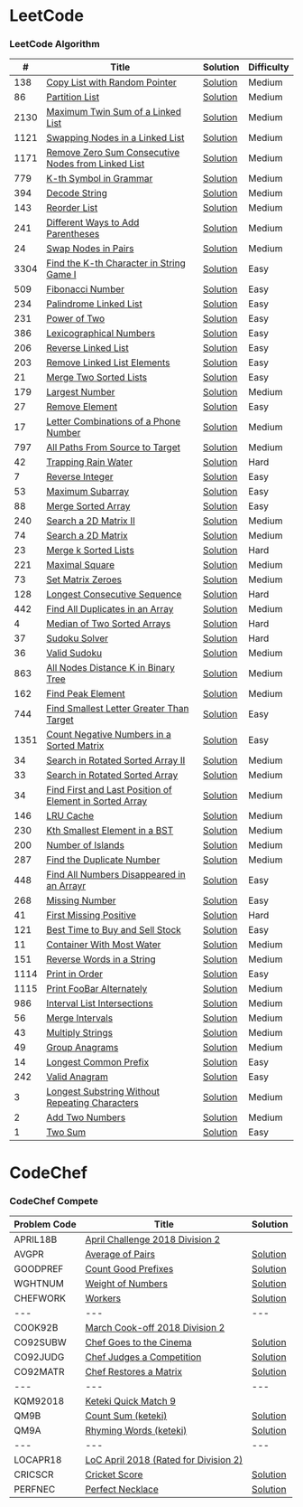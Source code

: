 LeetCode
========

### LeetCode Algorithm

| #    | Title                                                                                                                                             | Solution                                                                                                                                 | Difficulty |
|------|---------------------------------------------------------------------------------------------------------------------------------------------------|------------------------------------------------------------------------------------------------------------------------------------------|------------|
| 138  | [Copy List with Random Pointer](https://leetcode.com/problems/copy-list-with-random-pointer/)                                                     | [Solution](./src/main/java/com/leetcode/pankajmahato/algorithms/medium/_138_Copy_List_with_Random_Pointer.java)                          | Medium     |
| 86   | [Partition List](https://leetcode.com/problems/partition-list/)                                                                                   | [Solution](./src/main/java/com/leetcode/pankajmahato/algorithms/medium/_86_Partition_List.java)                                          | Medium     |
| 2130 | [Maximum Twin Sum of a Linked List](https://leetcode.com/problems/maximum-twin-sum-of-a-linked-list/)                                             | [Solution](./src/main/java/com/leetcode/pankajmahato/algorithms/medium/_2130_Maximum_Twin_Sum_of_a_Linked_List.java)                     | Medium     |
| 1121 | [Swapping Nodes in a Linked List](https://leetcode.com/problems/swapping-nodes-in-a-linked-list/)                                                 | [Solution](./src/main/java/com/leetcode/pankajmahato/algorithms/medium/_1721_Swapping_Nodes_in_a_Linked_List.java)                       | Medium     |
| 1171 | [Remove Zero Sum Consecutive Nodes from Linked List](https://leetcode.com/problems/remove-zero-sum-consecutive-nodes-from-linked-list/)           | [Solution](./src/main/java/com/leetcode/pankajmahato/algorithms/medium/_1171_Remove_Zero_Sum_Consecutive_Nodes_from_Linked_List.java)    | Medium     |
| 779  | [K-th Symbol in Grammar](https://leetcode.com/problems/k-th-symbol-in-grammar/)                                                                   | [Solution](./src/main/java/com/leetcode/pankajmahato/algorithms/medium/_779_K_th_Symbol_in_Grammar.java)                                 | Medium     |
| 394  | [Decode String](https://leetcode.com/problems/decode-string/)                                                                                     | [Solution](./src/main/java/com/leetcode/pankajmahato/algorithms/medium/_394_Decode_String.java)                                          | Medium     |
| 143  | [Reorder List](https://leetcode.com/problems/reorder-list/)                                                                                       | [Solution](./src/main/java/com/leetcode/pankajmahato/algorithms/medium/_143_Reorder_List.java)                                           | Medium     |
| 241  | [Different Ways to Add Parentheses](https://leetcode.com/problems/different-ways-to-add-parentheses/)                                             | [Solution](./src/main/java/com/leetcode/pankajmahato/algorithms/medium/_241_Different_Ways_to_Add_Parentheses.java)                      | Medium     |
| 24   | [Swap Nodes in Pairs](https://leetcode.com/problems/swap-nodes-in-pairs/)                                                                         | [Solution](./src/main/java/com/leetcode/pankajmahato/algorithms/medium/_24_Swap_Nodes_in_Pairs.java)                                     | Medium     |
| 3304 | [Find the K-th Character in String Game I](https://leetcode.com/problems/find-the-k-th-character-in-string-game-i/)                               | [Solution](./src/main/java/com/leetcode/pankajmahato/algorithms/easy/_3304_Find_the_K_th_Character_in_String_Game_I.java)                | Easy       |
| 509  | [Fibonacci Number](https://leetcode.com/problems/fibonacci-number/)                                                                               | [Solution](./src/main/java/com/leetcode/pankajmahato/algorithms/easy/_509_Fibonacci_Number.java)                                         | Easy       |
| 234  | [Palindrome Linked List](https://leetcode.com/problems/palindrome-linked-list/)                                                                   | [Solution](./src/main/java/com/leetcode/pankajmahato/algorithms/easy/_234_Palindrome_Linked_List.java)                                   | Easy       |
| 231  | [Power of Two](https://leetcode.com/problems/power-of-two/)                                                                                       | [Solution](./src/main/java/com/leetcode/pankajmahato/algorithms/easy/_231_Power_of_Two.java)                                             | Easy       |
| 386  | [Lexicographical Numbers](https://leetcode.com/problems/lexicographical-numbers/)                                                                 | [Solution](./src/main/java/com/leetcode/pankajmahato/algorithms/medium/_386_Lexicographical_Numbers.java)                                | Easy       |
| 206  | [Reverse Linked List](https://leetcode.com/problems/reverse-linked-list/)                                                                         | [Solution](./src/main/java/com/leetcode/pankajmahato/algorithms/easy/_206_Reverse_Linked_List.java)                                      | Easy       |
| 203  | [Remove Linked List Elements](https://leetcode.com/problems/merge-two-sorted-lists/)                                                              | [Solution](./src/main/java/com/leetcode/pankajmahato/algorithms/easy/_203_Remove_Linked_List_Elements.java)                              | Easy       |
| 21   | [Merge Two Sorted Lists](https://leetcode.com/problems/merge-two-sorted-lists/)                                                                   | [Solution](./src/main/java/com/leetcode/pankajmahato/algorithms/easy/_21_Merge_Two_Sorted_Lists.java)                                    | Easy       |
| 179  | [Largest Number](https://leetcode.com/problems/largest-number/)                                                                                   | [Solution](./src/main/java/com/leetcode/pankajmahato/algorithms/medium/_179_Largest_Number.java)                                         | Medium     |
| 27   | [Remove Element](https://leetcode.com/problems/remove-element/)                                                                                   | [Solution](./src/main/java/com/leetcode/pankajmahato/algorithms/easy/_27_Remove_Element.java)                                            | Easy       |
| 17   | [Letter Combinations of a Phone Number](https://leetcode.com/problems/letter-combinations-of-a-phone-number/)                                     | [Solution](./src/main/java/com/leetcode/pankajmahato/algorithms/medium/_17_Letter_Combinations_of_a_Phone_Number.java)                   | Medium     |
| 797  | [All Paths From Source to Target](https://leetcode.com/problems/all-paths-from-source-to-target/)                                                 | [Solution](./src/main/java/com/leetcode/pankajmahato/algorithms/medium/_797_All_Paths_From_Source_to_Target.java)                        | Medium     |
| 42   | [Trapping Rain Water](https://leetcode.com/problems/trapping-rain-water/)                                                                         | [Solution](./src/main/java/com/leetcode/pankajmahato/algorithms/hard/_42_Trapping_Rain_Water.java)                                       | Hard       |
| 7    | [Reverse Integer](https://leetcode.com/problems/reverse-integer/)                                                                                 | [Solution](./src/main/java/com/leetcode/pankajmahato/algorithms/easy/_7_Reverse_Integer.java)                                            | Easy       |
| 53   | [Maximum Subarray](https://leetcode.com/problems/maximum-subarray/)                                                                               | [Solution](./src/main/java/com/leetcode/pankajmahato/algorithms/easy/_53_Maximum_Subarray.java)                                          | Easy       |
| 88   | [Merge Sorted Array](https://leetcode.com/problems/merge-sorted-array/)                                                                           | [Solution](./src/main/java/com/leetcode/pankajmahato/algorithms/easy/_88_Merge_Sorted_Array.java)                                        | Easy       |
| 240  | [Search a 2D Matrix II](https://leetcode.com/problems/search-a-2d-matrix-ii/)                                                                     | [Solution](./src/main/java/com/leetcode/pankajmahato/algorithms/medium/_240_Search_a_2D_Matrix_II.java)                                  | Medium     |
| 74   | [Search a 2D Matrix](https://leetcode.com/problems/search-a-2d-matrix/)                                                                           | [Solution](./src/main/java/com/leetcode/pankajmahato/algorithms/medium/_74_Search_a_2D_Matrix.java)                                      | Medium     |
| 23   | [Merge k Sorted Lists](https://leetcode.com/problems/merge-k-sorted-lists/)                                                                       | [Solution](./src/main/java/com/leetcode/pankajmahato/algorithms/hard/_23_Merge_k_Sorted_Lists.java)                                      | Hard       |
| 221  | [Maximal Square](https://leetcode.com/problems/maximal-square/)                                                                                   | [Solution](./src/main/java/com/leetcode/pankajmahato/algorithms/medium/_221_Maximal_Square.java)                                         | Medium     |
| 73   | [Set Matrix Zeroes](https://leetcode.com/problems/set-matrix-zeroes/)                                                                             | [Solution](./src/main/java/com/leetcode/pankajmahato/algorithms/medium/_73_Set_Matrix_Zeroes.java)                                       | Medium     |
| 128  | [Longest Consecutive Sequence](https://leetcode.com/problems/longest-consecutive-sequence/)                                                       | [Solution](./src/main/java/com/leetcode/pankajmahato/algorithms/hard/_128_Longest_Consecutive_Sequence.java)                             | Hard       |
| 442  | [Find All Duplicates in an Array](https://leetcode.com/problems/find-all-duplicates-in-an-array/)                                                 | [Solution](./src/main/java/com/leetcode/pankajmahato/algorithms/medium/_442_Find_All_Duplicates_in_an_Array.java)                        | Medium     |
| 4    | [Median of Two Sorted Arrays](https://leetcode.com/problems/median-of-two-sorted-arrays/)                                                         | [Solution](./src/main/java/com/leetcode/pankajmahato/algorithms/hard/_4_Median_of_Two_Sorted_Arrays.java)                                | Hard       |
| 37   | [Sudoku Solver](https://leetcode.com/problems/sudoku-solver/)                                                                                     | [Solution](./src/main/java/com/leetcode/pankajmahato/algorithms/hard/_37_Sudoku_Solver.java)                                             | Hard       |
| 36   | [Valid Sudoku](https://leetcode.com/problems/valid-sudoku/)                                                                                       | [Solution](./src/main/java/com/leetcode/pankajmahato/algorithms/medium/_36_Valid_Sudoku.java)                                            | Medium     |
| 863  | [All Nodes Distance K in Binary Tree](https://leetcode.com/problems/all-nodes-distance-k-in-binary-tree/)                                         | [Solution](./src/main/java/com/leetcode/pankajmahato/algorithms/medium/_863_All_Nodes_Distance_K_in_Binary_Tree.java)                    | Medium     |
| 162  | [Find Peak Element](https://leetcode.com/problems/find-peak-element/)                                                                             | [Solution](./src/main/java/com/leetcode/pankajmahato/algorithms/medium/_162_Find_Peak_Element.java)                                      | Medium     |
| 744  | [Find Smallest Letter Greater Than Target](https://leetcode.com/problems/find-smallest-letter-greater-than-target/)                               | [Solution](./src/main/java/com/leetcode/pankajmahato/algorithms/easy/_744_Find_Smallest_Letter_Greater_Than_Target.java)                 | Easy       |
| 1351 | [Count Negative Numbers in a Sorted Matrix](https://leetcode.com/problems/count-negative-numbers-in-a-sorted-matrix/)                             | [Solution](./src/main/java/com/leetcode/pankajmahato/algorithms/easy/_1351_Count_Negative_Numbers_in_a_Sorted_Matrix.java)               | Easy       |
| 34   | [Search in Rotated Sorted Array II](https://leetcode.com/problems/search-in-rotated-sorted-array-ii/)                                             | [Solution](./src/main/java/com/leetcode/pankajmahato/algorithms/medium/_81_Search_in_Rotated_Sorted_Array_II.java)                       | Medium     |
| 33   | [Search in Rotated Sorted Array](https://leetcode.com/problems/search-in-rotated-sorted-array/)                                                   | [Solution](./src/main/java/com/leetcode/pankajmahato/algorithms/medium/_33_Search_in_Rotated_Sorted_Array.java)                          | Medium     |
| 34   | [Find First and Last Position of Element in Sorted Array](https://leetcode.com/problems/find-first-and-last-position-of-element-in-sorted-array/) | [Solution](./src/main/java/com/leetcode/pankajmahato/algorithms/medium/_34_Find_First_and_Last_Position_of_Element_in_Sorted_Array.java) | Medium     |
| 146  | [LRU Cache](https://leetcode.com/problems/lru-cache/)                                                                                             | [Solution](./src/main/java/com/leetcode/pankajmahato/algorithms/medium/_146_LRU_Cache.java)                                              | Medium     |
| 230  | [Kth Smallest Element in a BST](https://leetcode.com/problems/kth-smallest-element-in-a-bst/)                                                     | [Solution](./src/main/java/com/leetcode/pankajmahato/algorithms/medium/_230_Kth_Smallest_Element_in_a_BST.java)                          | Medium     |
| 200  | [Number of Islands](https://leetcode.com/problems/number-of-islands/)                                                                             | [Solution](./src/main/java/com/leetcode/pankajmahato/algorithms/medium/_200_Number_of_Islands.java)                                      | Medium     |
| 287  | [Find the Duplicate Number](https://leetcode.com/problems/find-the-duplicate-number/)                                                             | [Solution](./src/main/java/com/leetcode/pankajmahato/algorithms/medium/_287_Find_the_Number.java)                                        | Medium     |
| 448  | [Find All Numbers Disappeared in an Arrayr](https://leetcode.com/problems/find-all-numbers-disappeared-in-an-array/)                              | [Solution](./src/main/java/com/leetcode/pankajmahato/algorithms/easy/_448_Find_All_Numbers_Disappeared_in_an_Array.java)                 | Easy       |
| 268  | [Missing Number](https://leetcode.com/problems/missing-number/)                                                                                   | [Solution](./src/main/java/com/leetcode/pankajmahato/algorithms/easy/_268_Missing_Number.java)                                           | Easy       |
| 41   | [First Missing Positive](https://leetcode.com/problems/first-missing-positive/)                                                                   | [Solution](./src/main/java/com/leetcode/pankajmahato/algorithms/hard/_41_First_Missing_Positive.java)                                    | Hard       |
| 121  | [Best Time to Buy and Sell Stock](https://leetcode.com/problems/best-time-to-buy-and-sell-stock/)                                                 | [Solution](./src/main/java/com/leetcode/pankajmahato/algorithms/easy/_121_Best_Time_to_Buy_and_Sell_Stock.java)                          | Easy       |
| 11   | [Container With Most Water](https://leetcode.com/problems/container-with-most-water/)                                                             | [Solution](./src/main/java/com/leetcode/pankajmahato/algorithms/medium/_11_Container_With_Most_Water.java)                               | Medium     |
| 151  | [Reverse Words in a String](https://leetcode.com/problems/reverse-words-in-a-string/)                                                             | [Solution](./src/main/java/com/leetcode/pankajmahato/algorithms/medium/_151_Reverse_Words_in_a_String.java)                              | Medium     |
| 1114 | [Print in Order](https://leetcode.com/problems/print-in-order/)                                                                                   | [Solution](./src/main/java/com/leetcode/pankajmahato/algorithms/easy/_1114_Print_in_Order.java)                                          | Easy       |
| 1115 | [Print FooBar Alternately](https://leetcode.com/problems/print-foobar-alternately/)                                                               | [Solution](./src/main/java/com/leetcode/pankajmahato/algorithms/medium/_1115_Print_FooBar_Alternately.java)                              | Medium     |
| 986  | [Interval List Intersections](https://leetcode.com/problems/interval-list-intersections/)                                                         | [Solution](./src/main/java/com/leetcode/pankajmahato/algorithms/medium/_986_Interval_List_Intersections.java)                            | Medium     |
| 56   | [Merge Intervals](https://leetcode.com/problems/merge-intervals/)                                                                                 | [Solution](./src/main/java/com/leetcode/pankajmahato/algorithms/medium/_56_Merge_Intervals.java)                                         | Medium     |
| 43   | [Multiply Strings](https://leetcode.com/problems/multiply-strings/)                                                                               | [Solution](./src/main/java/com/leetcode/pankajmahato/algorithms/medium/_43_Multiply_Strings.java)                                        | Medium     |
| 49   | [Group Anagrams](https://leetcode.com/problems/group-anagrams/)                                                                                   | [Solution](./src/main/java/com/leetcode/pankajmahato/algorithms/medium/_49_Group_Anagrams.java)                                          | Medium     |
| 14   | [Longest Common Prefix](https://leetcode.com/problems/longest-common-prefix/)                                                                     | [Solution](./src/main/java/com/leetcode/pankajmahato/algorithms/easy/_14_Longest_Common_Prefix.java)                                     | Easy       |
| 242  | [Valid Anagram](https://leetcode.com/problems/valid-anagram/)                                                                                     | [Solution](./src/main/java/com/leetcode/pankajmahato/algorithms/easy/_242_Valid_Anagram.java)                                            | Easy       |
| 3    | [Longest Substring Without Repeating Characters](https://leetcode.com/problems/longest-substring-without-repeating-characters/)                   | [Solution](./src/main/java/com/leetcode/pankajmahato/algorithms/medium/_3_Longest_Substring_Without_Repeating_Characters.java)           | Medium     |
| 2    | [Add Two Numbers](https://leetcode.com/problems/add-two-numbers/)                                                                                 | [Solution](./src/main/java/com/leetcode/pankajmahato/algorithms/medium/_2_Add_Two_Numbers.java)                                          | Medium     |
| 1    | [Two Sum](https://leetcode.com/problems/two-sum/)                                                                                                 | [Solution](./src/main/java/com/leetcode/pankajmahato/algorithms/easy/_1_Two_Sum.java)                                                    | Easy       |

CodeChef
========

### CodeChef Compete

| Problem Code | Title                                                                           | Solution                                                                                  |
|--------------|---------------------------------------------------------------------------------|-------------------------------------------------------------------------------------------|
| APRIL18B     | [April Challenge 2018 Division 2](https://www.codechef.com/APRIL18B)            |                                                                                           |
| AVGPR        | [Average of Pairs](https://www.codechef.com/APRIL18B/problems/AVGPR)            | [Solution](src/main/java/com/codechef/pankajmahato/compete/april18b/AverageOfPairs.java)  |
| GOODPREF     | [Count Good Prefixes](https://www.codechef.com/APRIL18B/problems/GOODPREF)      | [Solution](src/main/java/com/codechef/pankajmahato/compete/april18b/GoodPrefix.java)      |
| WGHTNUM      | [Weight of Numbers](https://www.codechef.com/APRIL18B/problems/WGHTNUM)         | [Solution](src/main/java/com/codechef/pankajmahato/compete/april18b/WeightOfNumbers.java) |
| CHEFWORK     | [Workers](https://www.codechef.com/APRIL18B/problems/CHEFWORK)                  | [Solution](src/main/java/com/codechef/pankajmahato/compete/april18b/Workers.java)         |
| ---          | ---                                                                             | ---                                                                                       |
| COOK92B      | [March Cook-off 2018 Division 2](https://www.codechef.com/COOK92B)              |                                                                                           |
| CO92SUBW     | [Chef Goes to the Cinema](https://www.codechef.com/COOK92B/problems/CO92SUBW)   | [Solution](src/main/java/com/codechef/pankajmahato/compete/cook92b/ChefCinema.java)       |
| CO92JUDG     | [Chef Judges a Competition](https://www.codechef.com/COOK92B/problems/CO92JUDG) | [Solution](src/main/java/com/codechef/pankajmahato/compete/cook92b/ChefJudge.java)        |
| CO92MATR     | [Chef Restores a Matrix](https://www.codechef.com/COOK92B/problems/CO92MATR)    | [Solution](src/main/java/com/codechef/pankajmahato/compete/cook92b/ChefMatrix.java)       |
| ---          | ---                                                                             | ---                                                                                       |
| KQM92018     | [Keteki Quick Match 9](https://www.codechef.com/KQM92018)                       |                                                                                           |
| QM9B         | [Count Sum (keteki)](https://www.codechef.com/KQM92018/problems/QM9B)           | [Solution](src/main/java/com/codechef/pankajmahato/compete/kqm92018/CountSum.java)        |
| QM9A         | [Rhyming Words (keteki)](https://www.codechef.com/KQM92018/problems/QM9A)       | [Solution](src/main/java/com/codechef/pankajmahato/compete/kqm92018/RhymingWords.java)    |
| ---          | ---                                                                             | ---                                                                                       |
| LOCAPR18     | [LoC April 2018 (Rated for Division 2)](https://www.codechef.com/LOCAPR18)      |                                                                                           |
| CRICSCR      | [Cricket Score](https://www.codechef.com/LOCAPR18/problems/CRICSCR)             | [Solution](src/main/java/com/codechef/pankajmahato/compete/locapr18/CricketScore.java)    |
| PERFNEC      | [Perfect Necklace](https://www.codechef.com/LOCAPR18/problems/PERFNEC)          | [Solution](src/main/java/com/codechef/pankajmahato/compete/locapr18/PerfectNecklace.java) |
